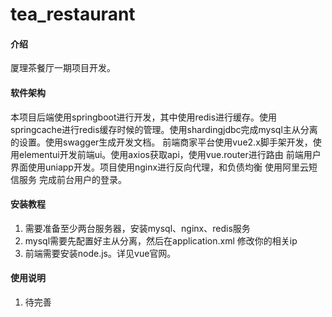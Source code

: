 # tea_restaurant

#### 介绍
厦理茶餐厅一期项目开发。

#### 软件架构
本项目后端使用springboot进行开发，其中使用redis进行缓存。使用springcache进行redis缓存时候的管理。使用shardingjdbc完成mysql主从分离的设置。使用swagger生成开发文档。
前端商家平台使用vue2.x脚手架开发，使用elementui开发前端ui。使用axios获取api，使用vue.router进行路由
前端用户界面使用uniapp开发。项目使用nginx进行反向代理，和负债均衡
使用阿里云短信服务 完成前台用户的登录。

#### 安装教程

1. 需要准备至少两台服务器，安装mysql、nginx、redis服务
2.  mysql需要先配置好主从分离，然后在application.xml 修改你的相关ip
3.  前端需要安装node.js。详见vue官网。

#### 使用说明

1.  待完善


